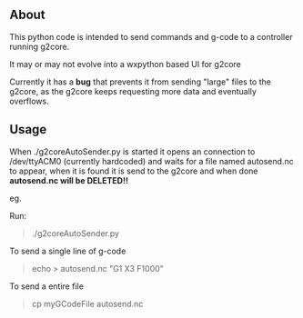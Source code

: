 ## About
This python code is intended to send commands and g-code to a controller running g2core.

It may or may not evolve into a wxpython based UI for g2core

Currently it has a **bug** that prevents it from sending "large" files to the g2core, as the g2core keeps requesting more data and eventually overflows.

## Usage
When ./g2coreAutoSender.py is started it opens an connection to /dev/ttyACM0 (currently hardcoded) and waits for a file named autosend.nc to appear, when it is found it is send to the g2core and when done **autosend.nc will be DELETED!!**

eg.

Run:
>./g2coreAutoSender.py

To send a single line of g-code
>echo > autosend.nc "G1 X3 F1000"

To send a entire file
>cp myGCodeFile autosend.nc